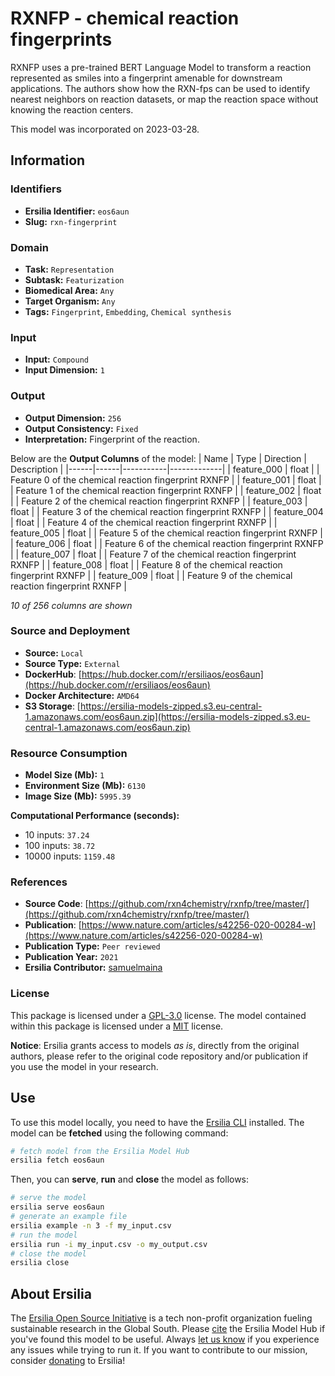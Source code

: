 # RXNFP - chemical reaction fingerprints

RXNFP uses a pre-trained BERT Language Model to transform a reaction represented as smiles into a fingerprint amenable for downstream applications. The authors show how the RXN-fps can be used to identify nearest neighbors on reaction datasets, or map the reaction space without knowing the reaction centers.

This model was incorporated on 2023-03-28.


## Information
### Identifiers
- **Ersilia Identifier:** `eos6aun`
- **Slug:** `rxn-fingerprint`

### Domain
- **Task:** `Representation`
- **Subtask:** `Featurization`
- **Biomedical Area:** `Any`
- **Target Organism:** `Any`
- **Tags:** `Fingerprint`, `Embedding`, `Chemical synthesis`

### Input
- **Input:** `Compound`
- **Input Dimension:** `1`

### Output
- **Output Dimension:** `256`
- **Output Consistency:** `Fixed`
- **Interpretation:** Fingerprint of the reaction.

Below are the **Output Columns** of the model:
| Name | Type | Direction | Description |
|------|------|-----------|-------------|
| feature_000 | float |  | Feature 0 of the chemical reaction fingerprint RXNFP |
| feature_001 | float |  | Feature 1 of the chemical reaction fingerprint RXNFP |
| feature_002 | float |  | Feature 2 of the chemical reaction fingerprint RXNFP |
| feature_003 | float |  | Feature 3 of the chemical reaction fingerprint RXNFP |
| feature_004 | float |  | Feature 4 of the chemical reaction fingerprint RXNFP |
| feature_005 | float |  | Feature 5 of the chemical reaction fingerprint RXNFP |
| feature_006 | float |  | Feature 6 of the chemical reaction fingerprint RXNFP |
| feature_007 | float |  | Feature 7 of the chemical reaction fingerprint RXNFP |
| feature_008 | float |  | Feature 8 of the chemical reaction fingerprint RXNFP |
| feature_009 | float |  | Feature 9 of the chemical reaction fingerprint RXNFP |

_10 of 256 columns are shown_
### Source and Deployment
- **Source:** `Local`
- **Source Type:** `External`
- **DockerHub**: [https://hub.docker.com/r/ersiliaos/eos6aun](https://hub.docker.com/r/ersiliaos/eos6aun)
- **Docker Architecture:** `AMD64`
- **S3 Storage**: [https://ersilia-models-zipped.s3.eu-central-1.amazonaws.com/eos6aun.zip](https://ersilia-models-zipped.s3.eu-central-1.amazonaws.com/eos6aun.zip)

### Resource Consumption
- **Model Size (Mb):** `1`
- **Environment Size (Mb):** `6130`
- **Image Size (Mb):** `5995.39`

**Computational Performance (seconds):**
- 10 inputs: `37.24`
- 100 inputs: `38.72`
- 10000 inputs: `1159.48`

### References
- **Source Code**: [https://github.com/rxn4chemistry/rxnfp/tree/master/](https://github.com/rxn4chemistry/rxnfp/tree/master/)
- **Publication**: [https://www.nature.com/articles/s42256-020-00284-w](https://www.nature.com/articles/s42256-020-00284-w)
- **Publication Type:** `Peer reviewed`
- **Publication Year:** `2021`
- **Ersilia Contributor:** [samuelmaina](https://github.com/samuelmaina)

### License
This package is licensed under a [GPL-3.0](https://github.com/ersilia-os/ersilia/blob/master/LICENSE) license. The model contained within this package is licensed under a [MIT](LICENSE) license.

**Notice**: Ersilia grants access to models _as is_, directly from the original authors, please refer to the original code repository and/or publication if you use the model in your research.


## Use
To use this model locally, you need to have the [Ersilia CLI](https://github.com/ersilia-os/ersilia) installed.
The model can be **fetched** using the following command:
```bash
# fetch model from the Ersilia Model Hub
ersilia fetch eos6aun
```
Then, you can **serve**, **run** and **close** the model as follows:
```bash
# serve the model
ersilia serve eos6aun
# generate an example file
ersilia example -n 3 -f my_input.csv
# run the model
ersilia run -i my_input.csv -o my_output.csv
# close the model
ersilia close
```

## About Ersilia
The [Ersilia Open Source Initiative](https://ersilia.io) is a tech non-profit organization fueling sustainable research in the Global South.
Please [cite](https://github.com/ersilia-os/ersilia/blob/master/CITATION.cff) the Ersilia Model Hub if you've found this model to be useful. Always [let us know](https://github.com/ersilia-os/ersilia/issues) if you experience any issues while trying to run it.
If you want to contribute to our mission, consider [donating](https://www.ersilia.io/donate) to Ersilia!
